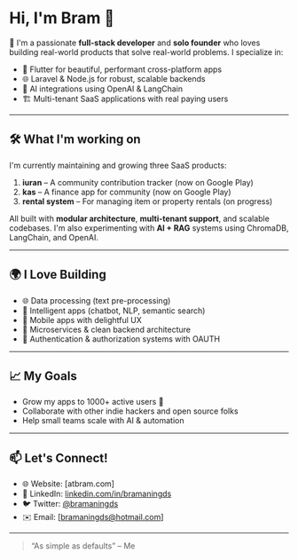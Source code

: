# Hi, I'm Bram 👋

🚀 I'm a passionate **full-stack developer** and **solo founder** who loves building real-world products that solve real-world problems. I specialize in:

- 🧱 Flutter for beautiful, performant cross-platform apps
- 🌐 Laravel & Node.js for robust, scalable backends
- 🧠 AI integrations using OpenAI & LangChain
- 🏗️ Multi-tenant SaaS applications with real paying users

---

## 🛠️ What I'm working on

I'm currently maintaining and growing three SaaS products:
1. **iuran** – A community contribution tracker (now on Google Play)
2. **kas** – A finance app for community (now on Google Play)
3. **rental system** – For managing item or property rentals (on progress)

All built with **modular architecture**, **multi-tenant support**, and scalable codebases. I'm also experimenting with **AI + RAG** systems using ChromaDB, LangChain, and OpenAI.

---

## 🌍 I Love Building

- 🌐 Data processing (text pre-processing)
- 🧠 Intelligent apps (chatbot, NLP, semantic search)
- 📱 Mobile apps with delightful UX
- 🧩 Microservices & clean backend architecture
- 🔐 Authentication & authorization systems with OAUTH

---

## 📈 My Goals

- Grow my apps to 1000+ active users 🚀
- Collaborate with other indie hackers and open source folks
- Help small teams scale with AI & automation

---

## 📫 Let's Connect!

- 🌐 Website: [atbram.com]
- 💼 LinkedIn: [linkedin.com/in/bramaningds](#)
- 🐦 Twitter: [@bramaningds](#)
- ✉️ Email: [bramaningds@hotmail.com]

---

> “As simple as defaults” – Me
